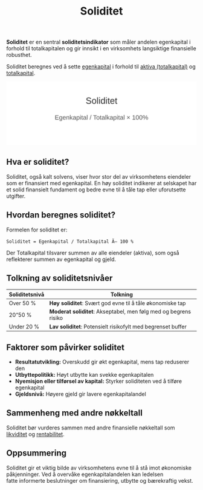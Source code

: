 ﻿---
title: "Soliditet"
seoTitle: "Soliditet"
description: '**Soliditet** er en sentral **soliditetsindikator** som måler andelen egenkapital i forhold til totalkapitalen og gir innsikt i en virksomhets langsiktige fina...'
---

**Soliditet** er en sentral **soliditetsindikator** som måler andelen egenkapital i forhold til totalkapitalen og gir innsikt i en virksomhets langsiktige finansielle robusthet.

Soliditet beregnes ved å sette [egenkapital](/blogs/regnskap/hva-er-egenkapital "Hva er Egenkapital? Komplett Guide til Egenkapital i Regnskap") i forhold til [aktiva (totalkapital)](/blogs/regnskap/hva-er-aktiva "Hva er Aktiva? Komplett Oversikt over Aktiva og Totalkapital") og [totalkapital](/blogs/regnskap/totalkapital "Totalkapital “ Sum av egenkapital og gjeld i regnskapet").

![Soliditet Formelillustrasjon](soliditet-image.svg)

## Hva er soliditet?

Soliditet, også kalt solvens, viser hvor stor del av virksomhetens eiendeler som er finansiert med egenkapital. En høy soliditet indikerer at selskapet har et solid finansielt fundament og bedre evne til å tåle tap eller uforutsette utgifter.

## Hvordan beregnes soliditet?

Formelen for soliditet er:

```
Soliditet = Egenkapital / Totalkapital Ã— 100 %
```

Der Totalkapital tilsvarer summen av alle eiendeler (aktiva), som også reflekterer summen av egenkapital og gjeld.

## Tolkning av soliditetsnivåer

| Soliditetsnivå    | Tolkning                                                   |
|-------------------|-------------------------------------------------------------|
| Over 50 %         | **Høy soliditet**: Svært god evne til å tåle økonomiske tap   |
| 20“50 %           | **Moderat soliditet**: Akseptabel, men følg med og begrens risiko |
| Under 20 %        | **Lav soliditet**: Potensielt risikofylt med begrenset buffer |

## Faktorer som påvirker soliditet

* **Resultatutvikling:** Overskudd gir økt egenkapital, mens tap reduserer den
* **Utbyttepolitikk:** Høyt utbytte kan svekke egenkapitalen
* **Nyemisjon eller tilførsel av kapital:** Styrker soliditeten ved å tilføre egenkapital
* **Gjeldsnivå:** Høyere gjeld gir lavere egenkapitalandel

## Sammenheng med andre nøkkeltall

Soliditet bør vurderes sammen med andre finansielle nøkkeltall som [likviditet](/blogs/regnskap/hva-er-likviditet "Hva er Likviditet? Komplett Guide til Kontantstrømsanalyse") og [rentabilitet](/blogs/regnskap/hva-er-egenkapitalrentabilitet "Hva er Egenkapitalrentabilitet? Guide til Avkastning på Egenkapital").

## Oppsummering

Soliditet gir et viktig bilde av virksomhetens evne til å stå imot økonomiske påkjenninger. Ved å overvåke egenkapitalandelen kan ledelsen fatte informerte beslutninger om finansiering, utbytte og bærekraftig vekst.









